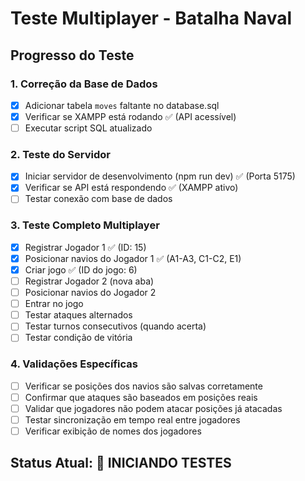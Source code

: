 # Teste Multiplayer - Batalha Naval

## Progresso do Teste

### 1. Correção da Base de Dados
- [x] Adicionar tabela `moves` faltante no database.sql
- [x] Verificar se XAMPP está rodando ✅ (API acessível)
- [ ] Executar script SQL atualizado

### 2. Teste do Servidor
- [x] Iniciar servidor de desenvolvimento (npm run dev) ✅ (Porta 5175)
- [x] Verificar se API está respondendo ✅ (XAMPP ativo)
- [ ] Testar conexão com base de dados

### 3. Teste Completo Multiplayer
- [x] Registrar Jogador 1 ✅ (ID: 15)
- [x] Posicionar navios do Jogador 1 ✅ (A1-A3, C1-C2, E1)
- [x] Criar jogo ✅ (ID do jogo: 6)
- [ ] Registrar Jogador 2 (nova aba)
- [ ] Posicionar navios do Jogador 2
- [ ] Entrar no jogo
- [ ] Testar ataques alternados
- [ ] Testar turnos consecutivos (quando acerta)
- [ ] Testar condição de vitória

### 4. Validações Específicas
- [ ] Verificar se posições dos navios são salvas corretamente
- [ ] Confirmar que ataques são baseados em posições reais
- [ ] Validar que jogadores não podem atacar posições já atacadas
- [ ] Testar sincronização em tempo real entre jogadores
- [ ] Verificar exibição de nomes dos jogadores

## Status Atual: 🚀 INICIANDO TESTES
